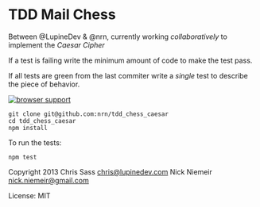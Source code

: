 # TDD Mail Chess

Between @LupineDev & @nrn, currently working *collaboratively* to
implement the *Caesar Cipher*

If a test is failing write the minimum amount of code to make the test
pass.

If all tests are green from the last commiter write a *single* test to
describe the piece of behavior.

[![browser support](http://ci.testling.com/nrn/tdd_chess_caesar.png)](http://ci.testling.com/nrn/tdd_chess_caesar.png)

```
git clone git@github.com:nrn/tdd_chess_caesar
cd tdd_chess_caesar
npm install
```

To run the tests:

```
npm test
```

Copyright 2013 Chris Sass <chris@lupinedev.com>
               Nick Niemeir <nick.niemeir@gmail.com>

License: MIT

